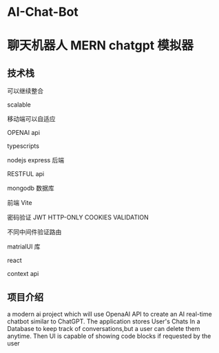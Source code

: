 # AI-Chat-Bot

# 聊天机器人 MERN chatgpt 模拟器

## 技术栈

可以继续整合

scalable

移动端可以自适应

OPENAI api

typescripts

nodejs express 后端

RESTFUL api

mongodb 数据库

前端 Vite

密码验证 JWT HTTP-ONLY COOKIES VALIDATION

不同中间件验证路由

matrialUI 库

react

context api

## **项目介绍**

a modern ai project which will use OpenaAI API to create an AI real-time chatbot similar to ChatGPT. The application stores User's Chats In a Database to keep track of conversations,but a user can delete them anytime. Then UI is capable of showing code blocks if requested by the user
